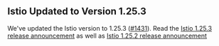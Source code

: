 ##  Istio Updated to Version 1.25.3

We've updated the Istio version to 1.25.3 ([#1431](https://github.com/kyma-project/istio/pull/1431)).
Read the [Istio 1.25.3 release announcement](https://istio.io/latest/news/releases/1.25.x/announcing-1.25.3/) as well as [Istio 1.25.2 release announcement](https://istio.io/latest/news/releases/1.25.x/announcing-1.25.2/)
